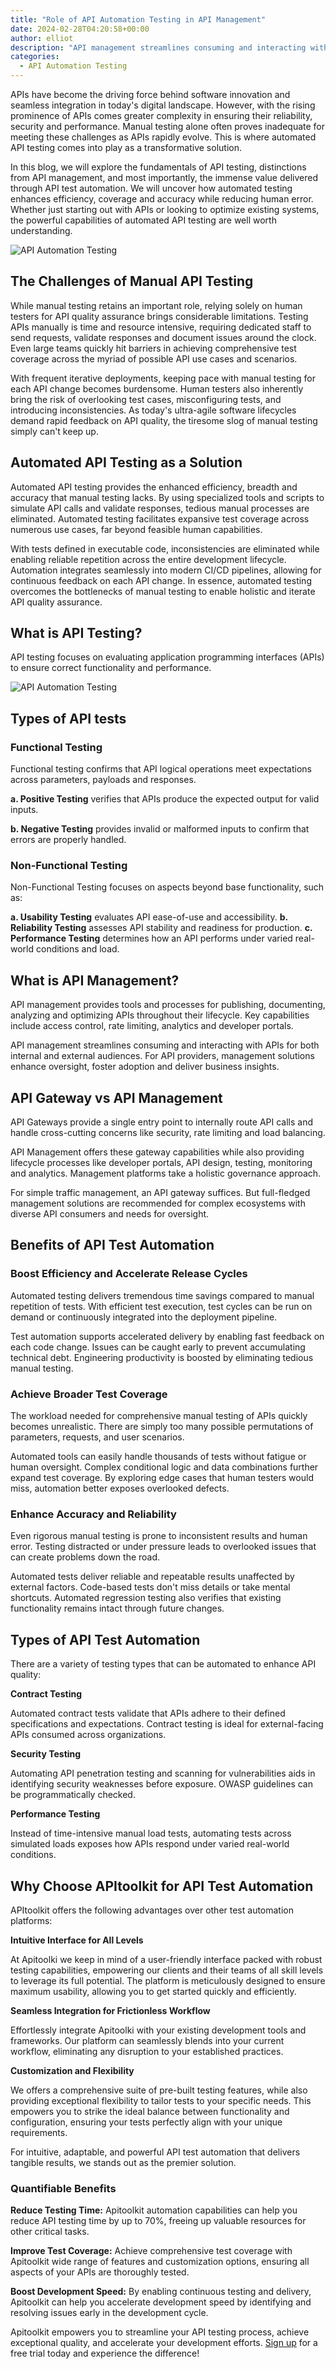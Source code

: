 ```yaml
---
title: "Role of API Automation Testing in API Management"
date: 2024-02-28T04:20:58+00:00
author: elliot
description: "API management streamlines consuming and interacting with APIs for both internal and external audiences. For API providers, management solutions enhance oversight, foster adoption and deliver business insights."
categories:
  - API Automation Testing
---
```



APIs have become the driving force behind software innovation and seamless integration in today's digital landscape. However, with the rising prominence of APIs comes greater complexity in ensuring their reliability, security and performance. Manual testing alone often proves inadequate for meeting these challenges as APIs rapidly evolve. This is where automated API testing comes into play as a transformative solution.

In this blog, we will explore the fundamentals of API testing, distinctions from API management, and most importantly, the immense value delivered through API test automation. We will uncover how automated testing enhances efficiency, coverage and accuracy while reducing human error. Whether just starting out with APIs or looking to optimize existing systems, the powerful capabilities of automated API testing are well worth understanding.

![API Automation Testing](./1703340140659.jpeg)

## The Challenges of Manual API Testing

While manual testing retains an important role, relying solely on human testers for API quality assurance brings considerable limitations. Testing APIs manually is time and resource intensive, requiring dedicated staff to send requests, validate responses and document issues around the clock. Even large teams quickly hit barriers in achieving comprehensive test coverage across the myriad of possible API use cases and scenarios.

With frequent iterative deployments, keeping pace with manual testing for each API change becomes burdensome. Human testers also inherently bring the risk of overlooking test cases, misconfiguring tests, and introducing inconsistencies. As today's ultra-agile software lifecycles demand rapid feedback on API quality, the tiresome slog of manual testing simply can't keep up.

## Automated API Testing as a Solution

Automated API testing provides the enhanced efficiency, breadth and accuracy that manual testing lacks. By using specialized tools and scripts to simulate API calls and validate responses, tedious manual processes are eliminated. Automated testing facilitates expansive test coverage across numerous use cases, far beyond feasible human capabilities.

With tests defined in executable code, inconsistencies are eliminated while enabling reliable repetition across the entire development lifecycle. Automation integrates seamlessly into modern CI/CD pipelines, allowing for continuous feedback on each API change. In essence, automated testing overcomes the bottlenecks of manual testing to enable holistic and iterate API quality assurance.

## What is API Testing?

API testing focuses on evaluating application programming interfaces (APIs) to ensure correct functionality and performance.

![API Automation Testing](./Automated%20API%20Testing.png)


## Types of API tests

 ### Functional Testing
Functional testing confirms that API logical operations meet expectations across parameters, payloads and responses.

**a. Positive Testing** verifies that APIs produce the expected output for valid inputs.

**b. Negative Testing** provides invalid or malformed inputs to confirm that errors are properly handled.

### Non-Functional Testing
Non-Functional Testing focuses on aspects beyond base functionality, such as:

**a.  Usability Testing**  evaluates API ease-of-use and accessibility.
**b. Reliability Testing** assesses API stability and readiness for production.
**c. Performance Testing** determines how an API performs under varied real-world conditions and load.

## What is API Management?
API management provides tools and processes for publishing, documenting, analyzing and optimizing APIs throughout their lifecycle. Key capabilities include access control, rate limiting, analytics and developer portals.

API management streamlines consuming and interacting with APIs for both internal and external audiences. For API providers, management solutions enhance oversight, foster adoption and deliver business insights.

## API Gateway vs API Management
API Gateways provide a single entry point to internally route API calls and handle cross-cutting concerns like security, rate limiting and load balancing.


API Management offers these gateway capabilities while also providing lifecycle processes like developer portals, API design, testing, monitoring and analytics. Management platforms take a holistic governance approach.

For simple traffic management, an API gateway suffices. But full-fledged management solutions are recommended for complex ecosystems with diverse API consumers and needs for oversight.

## Benefits of API Test Automation

### Boost Efficiency and Accelerate Release Cycles
Automated testing delivers tremendous time savings compared to manual repetition of tests. With efficient test execution, test cycles can be run on demand or continuously integrated into the deployment pipeline.

Test automation supports accelerated delivery by enabling fast feedback on each code change. Issues can be caught early to prevent accumulating technical debt. Engineering productivity is boosted by eliminating tedious manual testing.

### Achieve Broader Test Coverage
The workload needed for comprehensive manual testing of APIs quickly becomes unrealistic. There are simply too many possible permutations of parameters, requests, and user scenarios.

Automated tools can easily handle thousands of tests without fatigue or human oversight. Complex conditional logic and data combinations further expand test coverage. By exploring edge cases that human testers would miss, automation better exposes overlooked defects.

### Enhance Accuracy and Reliability

Even rigorous manual testing is prone to inconsistent results and human error. Testing distracted or under pressure leads to overlooked issues that can create problems down the road.

Automated tests deliver reliable and repeatable results unaffected by external factors. Code-based tests don't miss details or take mental shortcuts. Automated regression testing also verifies that existing functionality remains intact through future changes.

## Types of API Test Automation
There are a variety of testing types that can be automated to enhance API quality:

**Contract Testing**

Automated contract tests validate that APIs adhere to their defined specifications and expectations. Contract testing is ideal for external-facing APIs consumed across organizations.

**Security Testing**

Automating API penetration testing and scanning for vulnerabilities aids in identifying security weaknesses before exposure. OWASP guidelines can be programmatically checked.

**Performance Testing**

Instead of time-intensive manual load tests, automating tests across simulated loads exposes how APIs respond under varied real-world conditions.

## Why Choose APItoolkit for API  Test Automation
APItoolkit offers the following advantages over other test automation platforms:

**Intuitive Interface for All Levels**

At Apitoolki we keep in mind of a user-friendly interface packed with robust testing capabilities, empowering our clients and their teams of all skill levels to leverage its full potential. The platform is meticulously designed to ensure maximum usability, allowing you to get started quickly and efficiently.

**Seamless Integration for Frictionless Workflow**

Effortlessly integrate Apitoolki with your existing development tools and frameworks. Our platform can seamlessly blends into your current workflow, eliminating any disruption to your established practices.

**Customization and Flexibility**

We offers a comprehensive suite of pre-built testing features, while also providing exceptional flexibility to tailor tests to your specific needs. This empowers you to strike the ideal balance between functionality and configuration, ensuring your tests perfectly align with your unique requirements.

For intuitive, adaptable, and powerful API test automation that delivers tangible results, we stands out as the premier solution.

### Quantifiable Benefits

**Reduce Testing Time:** Apitoolkit automation capabilities can help you reduce API testing time by up to 70%, freeing up valuable resources for other critical tasks.

**Improve Test Coverage:** Achieve comprehensive test coverage with Apitoolkit wide range of features and customization options, ensuring all aspects of your APIs are thoroughly tested.

**Boost Development Speed:**  By enabling continuous testing and delivery, Apitoolkit can help you accelerate development speed by identifying and resolving issues early in the development cycle.


Apitoolkit empowers you to streamline your API testing process, achieve exceptional quality, and accelerate your development efforts. [Sign up](https://apitoolkit.eu.auth0.com/u/login?state=hKFo2SAxdGcza1hWOFVZVEZwclFFS0lfcGJCMFNxcVQtVE9WWaFur3VuaXZlcnNhbC1sb2dpbqN0aWTZIGVhY2pBV0ZDQ09NbFFuR25rVUVqcEdQTkpteGlYdnpao2NpZNkgQ0NoZnE2bGVSR2RuOWhhSFdzS0Q5RHRtbVl2RDlYYUM) for a free trial today and experience the difference!
